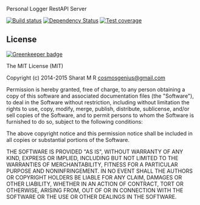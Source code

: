 Personal Logger RestAPI Server

[![Build status][travis-image]][travis-url]
[![Dependency Status][david-image]][david-url]
[![Test coverage][coveralls-image]][coveralls-url]

## License

[![Greenkeeper badge](https://badges.greenkeeper.io/cosmosgenius/plog-node.svg)](https://greenkeeper.io/)

The MIT License (MIT)

Copyright (c) 2014-2015 Sharat M R <cosmosgenius@gmail.com>

Permission is hereby granted, free of charge, to any person obtaining a copy
of this software and associated documentation files (the "Software"), to deal
in the Software without restriction, including without limitation the rights
to use, copy, modify, merge, publish, distribute, sublicense, and/or sell
copies of the Software, and to permit persons to whom the Software is
furnished to do so, subject to the following conditions:

The above copyright notice and this permission notice shall be included in all
copies or substantial portions of the Software.

THE SOFTWARE IS PROVIDED "AS IS", WITHOUT WARRANTY OF ANY KIND, EXPRESS OR
IMPLIED, INCLUDING BUT NOT LIMITED TO THE WARRANTIES OF MERCHANTABILITY,
FITNESS FOR A PARTICULAR PURPOSE AND NONINFRINGEMENT. IN NO EVENT SHALL THE
AUTHORS OR COPYRIGHT HOLDERS BE LIABLE FOR ANY CLAIM, DAMAGES OR OTHER
LIABILITY, WHETHER IN AN ACTION OF CONTRACT, TORT OR OTHERWISE, ARISING FROM,
OUT OF OR IN CONNECTION WITH THE SOFTWARE OR THE USE OR OTHER DEALINGS IN THE
SOFTWARE.


[travis-image]: https://img.shields.io/travis/cosmosgenius/plog-node.svg?style=flat-square
[travis-url]: https://travis-ci.org/cosmosgenius/plog-node
[coveralls-image]: https://img.shields.io/coveralls/cosmosgenius/plog-node.svg?style=flat-square
[coveralls-url]: https://coveralls.io/r/cosmosgenius/plog-node?branch=master
[david-image]: http://img.shields.io/david/cosmosgenius/plog-node.svg?style=flat-square
[david-url]: https://david-dm.org/cosmosgenius/plog-node
